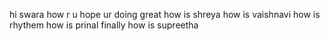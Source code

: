 hi swara how r u hope ur doing great 
how is shreya 
how is vaishnavi
how is rhythem
how is prinal
finally how is supreetha
